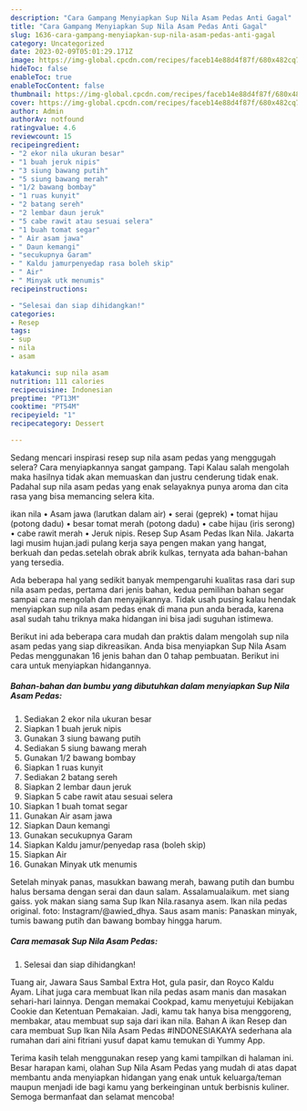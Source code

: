 ```yaml
---
description: "Cara Gampang Menyiapkan Sup Nila Asam Pedas Anti Gagal"
title: "Cara Gampang Menyiapkan Sup Nila Asam Pedas Anti Gagal"
slug: 1636-cara-gampang-menyiapkan-sup-nila-asam-pedas-anti-gagal
category: Uncategorized
date: 2023-02-09T05:01:29.171Z
image: https://img-global.cpcdn.com/recipes/faceb14e88d4f87f/680x482cq70/sup-nila-asam-pedas-foto-resep-utama.jpg
hideToc: false
enableToc: true
enableTocContent: false
thumbnail: https://img-global.cpcdn.com/recipes/faceb14e88d4f87f/680x482cq70/sup-nila-asam-pedas-foto-resep-utama.jpg
cover: https://img-global.cpcdn.com/recipes/faceb14e88d4f87f/680x482cq70/sup-nila-asam-pedas-foto-resep-utama.jpg
author: Admin
authorAv: notfound
ratingvalue: 4.6
reviewcount: 15
recipeingredient:
- "2 ekor nila ukuran besar"
- "1 buah jeruk nipis"
- "3 siung bawang putih"
- "5 siung bawang merah"
- "1/2 bawang bombay"
- "1 ruas kunyit"
- "2 batang sereh"
- "2 lembar daun jeruk"
- "5 cabe rawit atau sesuai selera"
- "1 buah tomat segar"
- " Air asam jawa"
- " Daun kemangi"
- "secukupnya Garam"
- " Kaldu jamurpenyedap rasa boleh skip"
- " Air"
- " Minyak utk menumis"
recipeinstructions:

- "Selesai dan siap dihidangkan!"
categories:
- Resep
tags:
- sup
- nila
- asam

katakunci: sup nila asam 
nutrition: 111 calories
recipecuisine: Indonesian
preptime: "PT13M"
cooktime: "PT54M"
recipeyield: "1"
recipecategory: Dessert

---
```



Sedang mencari inspirasi resep sup nila asam pedas yang menggugah selera? Cara menyiapkannya sangat gampang. Tapi Kalau salah mengolah maka hasilnya tidak akan memuaskan dan justru cenderung tidak enak. Padahal sup nila asam pedas yang enak selayaknya punya aroma dan cita rasa yang bisa memancing selera kita.


ikan nila • Asam jawa (larutkan dalam air) • serai (geprek) • tomat hijau (potong dadu) • besar tomat merah (potong dadu) • cabe hijau (iris serong) • cabe rawit merah • Jeruk nipis. Resep Sup Asam Pedas Ikan Nila. Jakarta lagi musim hujan.jadi pulang kerja saya pengen makan yang hangat, berkuah dan pedas.setelah obrak abrik kulkas, ternyata ada bahan-bahan yang tersedia.

Ada beberapa hal yang sedikit banyak mempengaruhi kualitas rasa dari sup nila asam pedas, pertama dari jenis bahan, kedua pemilihan bahan segar sampai cara mengolah dan menyajikannya. Tidak usah pusing kalau hendak menyiapkan sup nila asam pedas enak di mana pun anda berada, karena asal sudah tahu triknya maka hidangan ini bisa jadi suguhan istimewa.


Berikut ini ada beberapa cara mudah dan praktis dalam mengolah sup nila asam pedas yang siap dikreasikan. Anda bisa menyiapkan Sup Nila Asam Pedas menggunakan 16 jenis bahan dan 0 tahap pembuatan. Berikut ini cara untuk menyiapkan hidangannya.

<!--inarticleads1-->

##### Bahan-bahan dan bumbu yang dibutuhkan dalam menyiapkan Sup Nila Asam Pedas:

1. Sediakan 2 ekor nila ukuran besar
1. Siapkan 1 buah jeruk nipis
1. Gunakan 3 siung bawang putih
1. Sediakan 5 siung bawang merah
1. Gunakan 1/2 bawang bombay
1. Siapkan 1 ruas kunyit
1. Sediakan 2 batang sereh
1. Siapkan 2 lembar daun jeruk
1. Siapkan 5 cabe rawit atau sesuai selera
1. Siapkan 1 buah tomat segar
1. Gunakan  Air asam jawa
1. Siapkan  Daun kemangi
1. Gunakan secukupnya Garam
1. Siapkan  Kaldu jamur/penyedap rasa (boleh skip)
1. Siapkan  Air
1. Gunakan  Minyak utk menumis


Setelah minyak panas, masukkan bawang merah, bawang putih dan bumbu halus bersama dengan serai dan daun salam. Assalamualaikum. met siang gaiss. yok makan siang sama Sup Ikan Nila.rasanya asem. Ikan nila pedas original. foto: Instagram/@awied_dhya. Saus asam manis: Panaskan minyak, tumis bawang putih dan bawang bombay hingga harum. 

<!--inarticleads2-->

##### Cara memasak Sup Nila Asam Pedas:


1. Selesai dan siap dihidangkan!

Tuang air, Jawara Saus Sambal Extra Hot, gula pasir, dan Royco Kaldu Ayam. Lihat juga cara membuat Ikan nila pedas asam manis dan masakan sehari-hari lainnya. Dengan memakai Cookpad, kamu menyetujui Kebijakan Cookie dan Ketentuan Pemakaian. Jadi, kamu tak hanya bisa menggoreng, membakar, atau membuat sup saja dari ikan nila. Bahan A ikan Resep dan cara membuat Sup Ikan Nila Asam Pedas #INDONESIAKAYA sederhana ala rumahan dari aini fitriani yusuf dapat kamu temukan di Yummy App. 

Terima kasih telah menggunakan resep yang kami tampilkan di halaman ini. Besar harapan kami, olahan Sup Nila Asam Pedas yang mudah di atas dapat membantu anda menyiapkan hidangan yang enak untuk keluarga/teman maupun menjadi ide bagi kamu yang berkeinginan untuk berbisnis kuliner. Semoga bermanfaat dan selamat mencoba!

